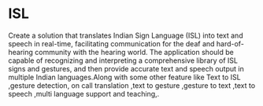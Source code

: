 # ISL
Create a solution that translates Indian Sign Language (ISL) into text and speech in real-time, facilitating communication for the deaf and hard-of-hearing community with the hearing world. The application should be capable of recognizing and interpreting a comprehensive library of ISL signs and gestures, and then provide accurate text and speech output in multiple Indian languages.Along with some other feature like Text to ISL ,gesture detection, on call translation ,text to gesture ,gesture to text ,text to speech ,multi language support and teaching,.
